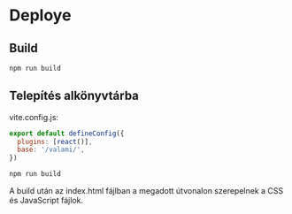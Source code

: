 # Deploye

## Build

```cmd
npm run build
```

## Telepítés alkönyvtárba

vite.config.js:

```js
export default defineConfig({
  plugins: [react()],
  base: '/valami/',
})
```

```cmd
npm run build
```

A build után az index.html fájlban a megadott útvonalon szerepelnek a CSS és JavaScript fájlok.
